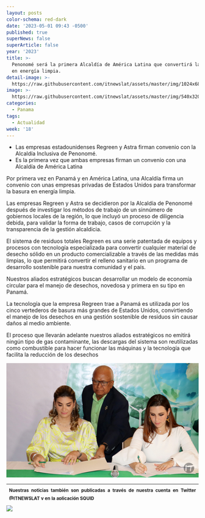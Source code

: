 ```yaml
---
layout: posts
color-schema: red-dark
date: '2023-05-01 09:43 -0500'
published: true
superNews: false
superArticle: false
year: '2023'
title: >-
  Penonomé será la primera Alcaldía de América Latina que convertirá la basura
  en energía limpia.
detail-image: >-
  https://raw.githubusercontent.com/itnewslat/assets/master/img/1024x680/tratado-penonome-g.jpg
image: >-
  https://raw.githubusercontent.com/itnewslat/assets/master/img/540x320/tratado-penonome-p.jpg
categories:
  - Panama
tags:
  - Actualidad
week: '18'
---
```

- Las empresas estadounidenses Regreen y Astra firman convenio con la Alcaldía Inclusiva de Penonomé.
- Es la primera vez que ambas empresas firman un convenio con una Alcaldía de América Latina

Por primera vez en Panamá y en América Latina, una Alcaldía firma un convenio con unas empresas privadas de Estados Unidos para transformar la basura en energía limpia.

Las empresas Regreen y Astra se decidieron por la Alcaldía de Penonomé después de investigar los métodos de trabajo de un sinnúmero de gobiernos locales de la región, lo que incluyó un proceso de diligencia debida, para validar la forma de trabajo, casos de corrupción y la transparencia de la gestión alcaldicia.
	
El sistema de residuos totales Regreen es una serie patentada de equipos y procesos con tecnología especializada para convertir cualquier material de desecho sólido en un producto comercializable a través de las medidas más limpias, lo que permitirá convertir el relleno sanitario en un programa de desarrollo sostenible para nuestra comunidad y el país.

Nuestros aliados estratégicos buscan desarrollar un modelo de economía circular para el manejo de desechos, novedosa y primera en su tipo en Panamá.

La tecnología que la empresa Regreen trae a Panamá es utilizada por los cinco vertederos de basura más grandes de Estados Unidos, convirtiendo el manejo de los desechos en una gestión sostenible de residuos sin causar daños al medio ambiente. 

El proceso que llevarán adelante nuestros aliados estratégicos no emitirá ningún tipo de gas contaminante, las descargas del sistema son reutilizadas como combustible para hacer funcionar las máquinas y la tecnología que facilita la reducción de los desechos

![](https://raw.githubusercontent.com/itnewslat/assets/master/img/540x320/tratado-penonome-p.jpg)

<table style="height: 42px;" width="569">
<tbody>
<tr>
<td style="text-align: justify;"><sub><strong>Nuestras noticias también son publicadas a través de nuestra cuenta en Twitter <a href="https://twitter.com/itnewslat?lang=es">@ITNEWSLAT</a> y en la aplicación <a href="https://squidapp.co/en/">SQUID</a></strong></sub></td>
</tr>
</tbody>
</table>
<img src="https://tracker.metricool.com/c3po.jpg?hash=56f88a41e39ab42c063cc51676587a04"/>